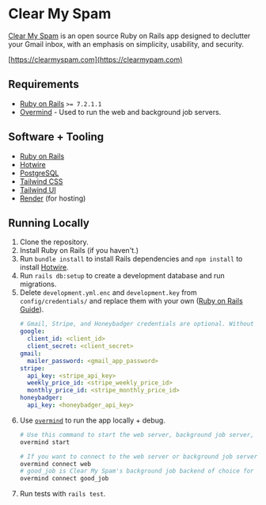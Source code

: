 # Clear My Spam

[Clear My Spam](https://clearmyspam.com) is an open source Ruby on Rails app designed to declutter your Gmail inbox, with an emphasis on
simplicity, usability, and security.

[https://clearmyspam.com](https://clearmypam.com)

## Requirements

- [Ruby on Rails](https://rubyonrails.org/) `>= 7.2.1.1`
- [Overmind](https://github.com/DarthSim/overmind) - Used to run the web and background job servers.

## Software + Tooling

- [Ruby on Rails](https://rubyonrails.org/)
- [Hotwire](https://hotwired.dev/)
- [PostgreSQL](https://www.postgresql.org/)
- [Tailwind CSS](https://tailwindcss.com/)
- [Tailwind UI](https://tailwindui.com/)
- [Render](https://render.com/) (for hosting)

## Running Locally

1. Clone the repository.
2. Install Ruby on Rails (if you haven't.)
3. Run `bundle install` to install Rails dependencies and `npm install` to install [Hotwire](https://hotwired.dev/).
4. Run `rails db:setup` to create a development database and run migrations.
5. Delete `development.yml.enc` and `development.key` from `config/credentials/` and replace them with your own ([Ruby on Rails Guide](https://guides.rubyonrails.org/security.html#custom-credentials)).
    ```yml
    # Gmail, Stripe, and Honeybadger credentials are optional. Without them, you may see some errors when running tests.
    google:
      client_id: <client_id>
      client_secret: <client_secret>
    gmail:
      mailer_password: <gmail_app_password>
    stripe:
      api_key: <stripe_api_key>
      weekly_price_id: <stripe_weekly_price_id>
      monthly_price_id: <stripe_monthly_price_id>
    honeybadger:
      api_key: <honeybadger_api_key>
    ```
6. Use [`overmind`](https://github.com/DarthSim/overmind) to run the app locally + debug.
    ```bash
    # Use this command to start the web server, background job server, and live reloading for ERB + Tailwind changes.
    overmind start
    
    # If you want to connect to the web server or background job server separately for debugging, use these commands.
    overmind connect web
    # good_job is Clear My Spam's background job backend of choice for async email deletion.
    overmind connect good_job
    ```
7. Run tests with `rails test`.

